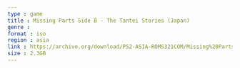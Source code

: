 ```yaml
---
type : game
title : Missing Parts Side B - The Tantei Stories (Japan)
genre : 
format : iso
region : asia
link : https://archive.org/download/PS2-ASIA-ROMS321COM/Missing%20Parts%20Side%20B%20-%20The%20Tantei%20Stories%20%28Japan%29.7z
size : 2.3GB
---
```

